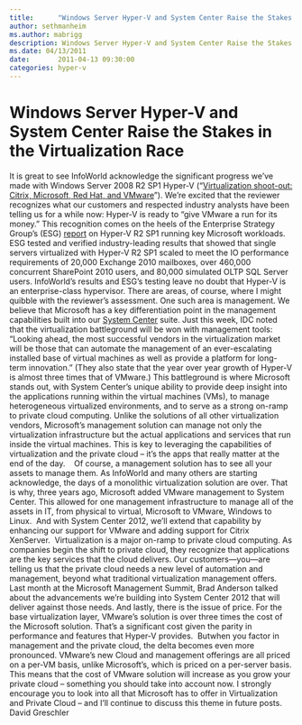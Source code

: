 ```yaml
---
title:      "Windows Server Hyper-V and System Center Raise the Stakes in the Virtualization Race"
author: sethmanheim
ms.author: mabrigg
description: Windows Server Hyper-V and System Center Raise the Stakes in the Virtualization Race
ms.date: 04/13/2011
date:       2011-04-13 09:30:00
categories: hyper-v
---
```

# Windows Server Hyper-V and System Center Raise the Stakes in the Virtualization Race

It is great to see InfoWorld acknowledge the significant progress we’ve made with Windows Server 2008 R2 SP1 Hyper-V (“[Virtualization shoot-out: Citrix, Microsoft, Red Hat, and VMware](https://www.infoworld.com/article/2623813/virtualization-shoot-out--citrix--microsoft--red-hat--and-vmware.html)”). We’re excited that the reviewer recognizes what our customers and respected industry analysts have been telling us for a while now: Hyper-V is ready to “give VMware a run for its money.” This recognition comes on the heels of the Enterprise Strategy Group’s (ESG) [report](https://download.microsoft.com/download/A/D/2/AD21FD07-51A0-418E-BA8B-937FB5777A90/ESG%20Lab%20Combined%20Hyper-V%20Workload%20Summary%20Mar%2011%5b4%5d.pdf) on Hyper-V R2 SP1 running key Microsoft workloads. ESG tested and verified industry-leading results that showed that single servers virtualized with Hyper-V R2 SP1 scaled to meet the IO performance requirements of 20,000 Exchange 2010 mailboxes, over 460,000 concurrent SharePoint 2010 users, and 80,000 simulated OLTP SQL Server users. InfoWorld’s results and ESG’s testing leave no doubt that Hyper-V is an enterprise-class hypervisor. There are areas, of course, where I might quibble with the reviewer’s assessment. One such area is management. We believe that Microsoft has a key differentiation point in the management capabilities built into our [System Center](https://www.microsoft.com/system-center) suite. Just this week, IDC noted that the virtualization battleground will be won with management tools: “Looking ahead, the most successful vendors in the virtualization market will be those that can automate the management of an ever-escalating installed base of virtual machines as well as provide a platform for long-term innovation.” (They also state that the year over year growth of Hyper-V is almost three times that of VMware.) This battleground is where Microsoft stands out, with System Center’s unique ability to provide deep insight into the applications running within the virtual machines (VMs), to manage heterogeneous virtualized environments, and to serve as a strong on-ramp to private cloud computing. Unlike the solutions of all other virtualization vendors, Microsoft’s management solution can manage not only the virtualization infrastructure but the actual applications and services that run inside the virtual machines. This is key to leveraging the capabilities of virtualization and the private cloud – it’s the apps that really matter at the end of the day.    Of course, a management solution has to see all your assets to manage them. As InfoWorld and many others are starting acknowledge, the days of a monolithic virtualization solution are over. That is why, three years ago, Microsoft added VMware management to System Center. This allowed for one management infrastructure to manage all of the assets in IT, from physical to virtual, Microsoft to VMware, Windows to Linux.  And with System Center 2012, we’ll extend that capability by enhancing our support for VMware and adding support for Citrix XenServer.  Virtualization is a major on-ramp to private cloud computing. As companies begin the shift to private cloud, they recognize that applications are the key services that the cloud delivers. Our customers—you—are telling us that the private cloud needs a new level of automation and management, beyond what traditional virtualization management offers. Last month at the Microsoft Management Summit, Brad Anderson talked about the advancements we’re building into System Center 2012 that will deliver against those needs. And lastly, there is the issue of price. For the base virtualization layer, VMware’s solution is over three times the cost of the Microsoft solution. That’s a significant cost given the parity in performance and features that Hyper-V provides.  Butwhen you factor in management and the private cloud, the delta becomes even more pronounced. VMware’s new Cloud and management offerings are all priced on a per-VM basis, unlike Microsoft’s, which is priced on a per-server basis. This means that the cost of VMware solution will increase as you grow your private cloud – something you should take into account now. I strongly encourage you to look into all that Microsoft has to offer in Virtualization and Private Cloud – and I’ll continue to discuss this theme in future posts.  David Greschler 

 

